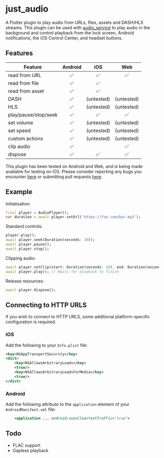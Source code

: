 # just_audio

A Flutter plugin to play audio from URLs, files, assets and DASH/HLS streams. This plugin can be used with [audio_service](https://pub.dev/packages/audio_service) to play audio in the background and control playback from the lock screen, Android notifications, the iOS Control Center, and headset buttons.

## Features

| Feature              | Android   | iOS        | Web        |
| -------              | :-------: | :-----:    | :-----:    |
| read from URL        | ✅        | ✅         | ✅         |
| read from file       | ✅        | ✅         |            |
| read from asset      | ✅        | ✅         |            |
| DASH                 | ✅        | (untested) | (untested) |
| HLS                  | ✅        | (untested) | (untested) |
| play/pause/stop/seek | ✅        | ✅         | ✅         |
| set volume           | ✅        | (untested) | (untested) |
| set speed            | ✅        | (untested) | (untested) |
| custom actions       | ✅        | (untested) | (untested) |
| clip audio           | ✅        |            | ✅         |
| dispose              | ✅        | ✅         | ✅         |

This plugin has been tested on Android and Web, and is being made available for testing on iOS. Please consider reporting any bugs you encounter [here](https://github.com/ryanheise/just_audio/issues) or submitting pull requests [here](https://github.com/ryanheise/just_audio/pulls).

## Example

Initialisation:

```dart
final player = AudioPlayer();
var duration = await player.setUrl('https://foo.com/bar.mp3');
```

Standard controls:

```dart
player.play();
await player.seek(Duration(seconds: 10));
await player.pause();
await player.stop();
```

Clipping audio:

```dart
await player.setClip(start: Duration(seconds: 10), end: Duration(seconds: 20));
await player.play(); // Waits for playback to finish
```

Release resources:

```dart
await player.dispose();
```

## Connecting to HTTP URLS

If you wish to connect to HTTP URLS, some additional platform-specific configuration is required.

### iOS

Add the following to your `Info.plist` file:

```xml
<key>NSAppTransportSecurity</key>
<dict>
    <key>NSAllowsArbitraryLoads</key>
    <true/>
    <key>NSAllowsArbitraryLoadsForMedia</key>
    <true/>
</dict>
```

### Android

Add the following attribute to the `application` element of your `AndroidManifest.xml` file:

```xml
    <application ... android:usesCleartextTraffic="true">
```

## Todo

* FLAC support
* Gapless playback
